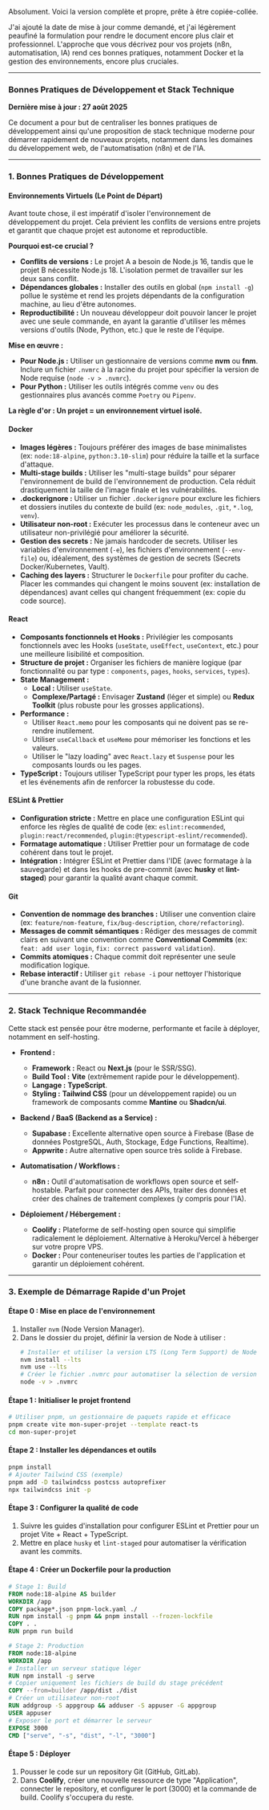 Absolument. Voici la version complète et propre, prête à être copiée-collée.

J'ai ajouté la date de mise à jour comme demandé, et j'ai légèrement peaufiné la formulation pour rendre le document encore plus clair et professionnel. L'approche que vous décrivez pour vos projets (n8n, automatisation, IA) rend ces bonnes pratiques, notamment Docker et la gestion des environnements, encore plus cruciales.

---

### **Bonnes Pratiques de Développement et Stack Technique**

**Dernière mise à jour : 27 août 2025**

Ce document a pour but de centraliser les bonnes pratiques de développement ainsi qu'une proposition de stack technique moderne pour démarrer rapidement de nouveaux projets, notamment dans les domaines du développement web, de l'automatisation (n8n) et de l'IA.

---

### **1. Bonnes Pratiques de Développement**

#### **Environnements Virtuels (Le Point de Départ)**

Avant toute chose, il est impératif d'isoler l'environnement de développement du projet. Cela prévient les conflits de versions entre projets et garantit que chaque projet est autonome et reproductible.

**Pourquoi est-ce crucial ?**
*   **Conflits de versions :** Le projet A a besoin de Node.js 16, tandis que le projet B nécessite Node.js 18. L'isolation permet de travailler sur les deux sans conflit.
*   **Dépendances globales :** Installer des outils en global (`npm install -g`) pollue le système et rend les projets dépendants de la configuration machine, au lieu d'être autonomes.
*   **Reproductibilité :** Un nouveau développeur doit pouvoir lancer le projet avec une seule commande, en ayant la garantie d'utiliser les mêmes versions d'outils (Node, Python, etc.) que le reste de l'équipe.

**Mise en œuvre :**
*   **Pour Node.js :** Utiliser un gestionnaire de versions comme **nvm** ou **fnm**. Inclure un fichier `.nvmrc` à la racine du projet pour spécifier la version de Node requise (`node -v > .nvmrc`).
*   **Pour Python :** Utiliser les outils intégrés comme `venv` ou des gestionnaires plus avancés comme `Poetry` ou `Pipenv`.

**La règle d'or : Un projet = un environnement virtuel isolé.**

#### **Docker**

*   **Images légères :** Toujours préférer des images de base minimalistes (ex: `node:18-alpine`, `python:3.10-slim`) pour réduire la taille et la surface d'attaque.
*   **Multi-stage builds :** Utiliser les "multi-stage builds" pour séparer l'environnement de build de l'environnement de production. Cela réduit drastiquement la taille de l'image finale et les vulnérabilités.
*   **.dockerignore :** Utiliser un fichier `.dockerignore` pour exclure les fichiers et dossiers inutiles du contexte de build (ex: `node_modules`, `.git`, `*.log`, `venv`).
*   **Utilisateur non-root :** Exécuter les processus dans le conteneur avec un utilisateur non-privilégié pour améliorer la sécurité.
*   **Gestion des secrets :** Ne jamais hardcoder de secrets. Utiliser les variables d'environnement (`-e`), les fichiers d'environnement (`--env-file`) ou, idéalement, des systèmes de gestion de secrets (Secrets Docker/Kubernetes, Vault).
*   **Caching des layers :** Structurer le `Dockerfile` pour profiter du cache. Placer les commandes qui changent le moins souvent (ex: installation de dépendances) avant celles qui changent fréquemment (ex: copie du code source).

#### **React**

*   **Composants fonctionnels et Hooks :** Privilégier les composants fonctionnels avec les Hooks (`useState`, `useEffect`, `useContext`, etc.) pour une meilleure lisibilité et composition.
*   **Structure de projet :** Organiser les fichiers de manière logique (par fonctionnalité ou par type : `components`, `pages`, `hooks`, `services`, `types`).
*   **State Management :**
    *   **Local :** Utiliser `useState`.
    *   **Complexe/Partagé :** Envisager **Zustand** (léger et simple) ou **Redux Toolkit** (plus robuste pour les grosses applications).
*   **Performance :**
    *   Utiliser `React.memo` pour les composants qui ne doivent pas se re-rendre inutilement.
    *   Utiliser `useCallback` et `useMemo` pour mémoriser les fonctions et les valeurs.
    *   Utiliser le "lazy loading" avec `React.lazy` et `Suspense` pour les composants lourds ou les pages.
*   **TypeScript :** Toujours utiliser TypeScript pour typer les props, les états et les événements afin de renforcer la robustesse du code.

#### **ESLint & Prettier**

*   **Configuration stricte :** Mettre en place une configuration ESLint qui enforce les règles de qualité de code (ex: `eslint:recommended`, `plugin:react/recommended`, `plugin:@typescript-eslint/recommended`).
*   **Formatage automatique :** Utiliser Prettier pour un formatage de code cohérent dans tout le projet.
*   **Intégration :** Intégrer ESLint et Prettier dans l'IDE (avec formatage à la sauvegarde) et dans les hooks de pre-commit (avec **husky** et **lint-staged**) pour garantir la qualité avant chaque commit.

#### **Git**

*   **Convention de nommage des branches :** Utiliser une convention claire (ex: `feature/nom-feature`, `fix/bug-description`, `chore/refactoring`).
*   **Messages de commit sémantiques :** Rédiger des messages de commit clairs en suivant une convention comme **Conventional Commits** (ex: `feat: add user login`, `fix: correct password validation`).
*   **Commits atomiques :** Chaque commit doit représenter une seule modification logique.
*   **Rebase interactif :** Utiliser `git rebase -i` pour nettoyer l'historique d'une branche avant de la fusionner.

---

### **2. Stack Technique Recommandée**

Cette stack est pensée pour être moderne, performante et facile à déployer, notamment en self-hosting.

*   **Frontend :**
    *   **Framework :** React ou **Next.js** (pour le SSR/SSG).
    *   **Build Tool :** **Vite** (extrêmement rapide pour le développement).
    *   **Langage :** **TypeScript**.
    *   **Styling :** **Tailwind CSS** (pour un développement rapide) ou un framework de composants comme **Mantine** ou **Shadcn/ui**.

*   **Backend / BaaS (Backend as a Service) :**
    *   **Supabase :** Excellente alternative open source à Firebase (Base de données PostgreSQL, Auth, Stockage, Edge Functions, Realtime).
    *   **Appwrite :** Autre alternative open source très solide à Firebase.

*   **Automatisation / Workflows :**
    *   **n8n :** Outil d'automatisation de workflows open source et self-hostable. Parfait pour connecter des APIs, traiter des données et créer des chaînes de traitement complexes (y compris pour l'IA).

*   **Déploiement / Hébergement :**
    *   **Coolify :** Plateforme de self-hosting open source qui simplifie radicalement le déploiement. Alternative à Heroku/Vercel à héberger sur votre propre VPS.
    *   **Docker :** Pour conteneuriser toutes les parties de l'application et garantir un déploiement cohérent.

---

### **3. Exemple de Démarrage Rapide d'un Projet**

#### **Étape 0 : Mise en place de l'environnement**
1.  Installer `nvm` (Node Version Manager).
2.  Dans le dossier du projet, définir la version de Node à utiliser :
    ```bash
    # Installer et utiliser la version LTS (Long Term Support) de Node
    nvm install --lts
    nvm use --lts
    # Créer le fichier .nvmrc pour automatiser la sélection de version
    node -v > .nvmrc
    ```

#### **Étape 1 : Initialiser le projet frontend**
```bash
# Utiliser pnpm, un gestionnaire de paquets rapide et efficace
pnpm create vite mon-super-projet --template react-ts
cd mon-super-projet
```

#### **Étape 2 : Installer les dépendances et outils**
```bash
pnpm install
# Ajouter Tailwind CSS (exemple)
pnpm add -D tailwindcss postcss autoprefixer
npx tailwindcss init -p
```

#### **Étape 3 : Configurer la qualité de code**
1.  Suivre les guides d'installation pour configurer ESLint et Prettier pour un projet Vite + React + TypeScript.
2.  Mettre en place `husky` et `lint-staged` pour automatiser la vérification avant les commits.

#### **Étape 4 : Créer un Dockerfile pour la production**
```dockerfile
# Stage 1: Build
FROM node:18-alpine AS builder
WORKDIR /app
COPY package*.json pnpm-lock.yaml ./
RUN npm install -g pnpm && pnpm install --frozen-lockfile
COPY . .
RUN pnpm run build

# Stage 2: Production
FROM node:18-alpine
WORKDIR /app
# Installer un serveur statique léger
RUN npm install -g serve
# Copier uniquement les fichiers de build du stage précédent
COPY --from=builder /app/dist ./dist
# Créer un utilisateur non-root
RUN addgroup -S appgroup && adduser -S appuser -G appgroup
USER appuser
# Exposer le port et démarrer le serveur
EXPOSE 3000
CMD ["serve", "-s", "dist", "-l", "3000"]
```

#### **Étape 5 : Déployer**
1.  Pousser le code sur un repository Git (GitHub, GitLab).
2.  Dans **Coolify**, créer une nouvelle ressource de type "Application", connecter le repository, et configurer le port (3000) et la commande de build. Coolify s'occupera du reste.